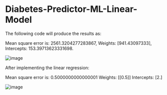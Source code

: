 # Diabetes-Predictor-ML-Linear-Model
The following code will produce the results as:

Mean square error is:  2561.3204277283867,
Weights:  [941.43097333],
Intercepts:  153.39713623331698.

![image](https://user-images.githubusercontent.com/55524501/125030229-66472c00-e0a8-11eb-8493-20a0c1b91579.png)

After implementing the linear regression:

Mean square error is:  0.5000000000000001
Weights:  [[0.5]]
Intercepts:  [2.]

![image](https://user-images.githubusercontent.com/55524501/125072363-24ce7500-e0d8-11eb-93de-77f444e21f94.png)



